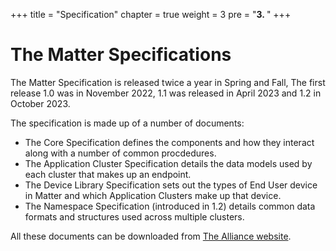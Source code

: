 +++
title = "Specification"
chapter = true
weight = 3
pre = "<b>3. </b>"
+++


# The Matter Specifications


The Matter Specification is released twice a year in Spring and Fall, The first release 1.0 was in November 2022, 1.1 was released in April 2023 and 1.2 in October 2023.

The specification is made up of a number of documents:

- The Core Specification defines the components and how they interact along with a number of common procdedures.
- The Application Cluster Specification details the data models used by each cluster that makes up an endpoint.
- The Device Library Specification sets out the types of End User device in Matter and which Application Clusters make up that device.
- The Namespace Specification (introduced in 1.2) details common data formats and structures used across multiple clusters.


All these documents can be downloaded from [The Alliance website](https://csa-iot.org/developer-resource/specifications-download-request/).